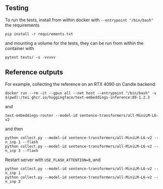 ## Testing

To run the tests, install from within docker with `--entrypoint "/bin/bash"` the requirements
```
pip install -r requirements.txt
```

and mounting a volume for the tests, they can be run from within the container with
```
pytest tests/ -s -vvvvv
```

## Reference outputs

For example, collecting the reference on an RTX 4090 on Candle backend:
```
docker run --rm -it --gpus all --net host --entrypoint "/bin/bash" -v $(pwd):/tei ghcr.io/huggingface/text-embeddings-inference:89-1.2.3
```
and
```
text-embeddings-router --model-id sentence-transformers/all-MiniLM-L6-v2
```

and then
```
python collect.py --model-id sentence-transformers/all-MiniLM-L6-v2 --n_inp 1 --flash
python collect.py --model-id sentence-transformers/all-MiniLM-L6-v2 --n_inp 3 --flash
```

Restart server with `USE_FLASH_ATTENTION=0`, and
```
python collect.py --model-id sentence-transformers/all-MiniLM-L6-v2 --n_inp 1
python collect.py --model-id sentence-transformers/all-MiniLM-L6-v2 --n_inp 3
```